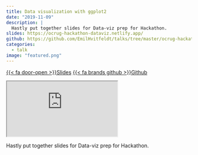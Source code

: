 ```yaml
---
title: Data visualization with ggplot2
date: "2019-11-09"
description: |
  Hastly put together slides for Data-viz prep for Hackathon.
slides: https://ocrug-hackathon-dataviz.netlify.app/
github: https://github.com/EmilHvitfeldt/talks/tree/master/ocrug-hackathon-dataviz
categories:
  - talk
image: "featured.png"
---
```




<a href="https://ocrug-hackathon-dataviz.netlify.app/" class="listing-slides btn-links">{{< fa door-open >}}Slides<a>
<a href="https://github.com/EmilHvitfeldt/talks/tree/master/ocrug-hackathon-dataviz" class="listing-github btn-links">{{< fa brands github >}}Github<a>
      
<iframe class="slide-deck" src="https://ocrug-hackathon-dataviz.netlify.app/"></iframe>

Hastly put together slides for Data-viz prep for Hackathon.
